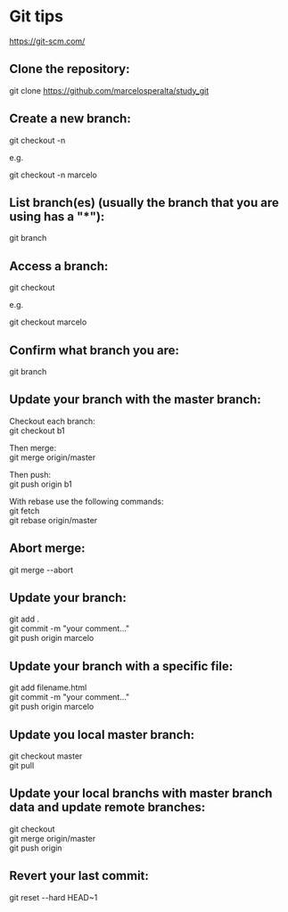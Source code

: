 # Git tips

https://git-scm.com/

## Clone the repository:

git clone https://github.com/marcelosperalta/study_git

## Create a new branch:

git checkout -n <YourName>  
  
e.g.  

git checkout -n marcelo  

## List branch(es) (usually the branch that you are using has a "*"):

git branch  

## Access a branch:

git checkout <YourName>  
  
e.g.  

git checkout marcelo  

## Confirm what branch you are:

git branch  

## Update your branch with the master branch:

Checkout each branch:  
git checkout b1  

Then merge:  
git merge origin/master  

Then push:  
git push origin b1  

With rebase use the following commands:  
git fetch  
git rebase origin/master  

## Abort merge:

git merge --abort  

## Update your branch:

git add .  
git commit -m "your comment..."  
git push origin marcelo  

## Update your branch with a specific file:

git add filename.html  
git commit -m "your comment..."  
git push origin marcelo  

## Update you local master branch:

git checkout master  
git pull  

## Update your local branchs with master branch data and update remote branches:

git checkout <yourbranchname>  
git merge origin/master  
git push origin <yourbranchname>  

## Revert your last commit:

git reset --hard HEAD~1  
